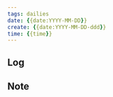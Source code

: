 ```yaml
---
tags: dailies  
date: {{date:YYYY-MM-DD}}
create: {{date:YYYY-MM-DD-ddd}}
time: {{time}}
---
```

## Log


## Note

